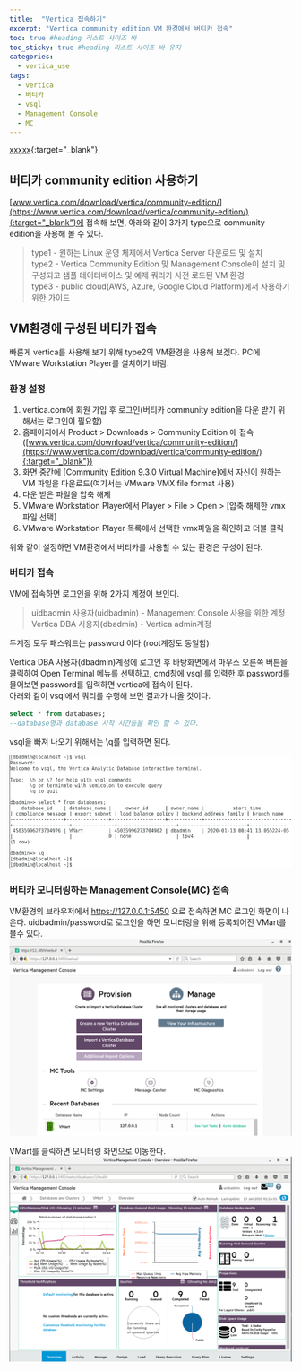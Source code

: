 ```yaml
---
title:  "Vertica 접속하기"
excerpt: "Vertica community edition VM 환경에서 버티카 접속"
toc: true #heading 리스트 사이즈 바
toc_sticky: true #heading 리스트 사이즈 바 유지
categories:
  - vertica_use
tags:
  - vertica
  - 버티카
  - vsql
  - Management Console
  - MC
---
```



[xxxxx](https://xxxxx){:target="_blank"}

## 버티카 community edition 사용하기  
[www.vertica.com/download/vertica/community-edition/](https://www.vertica.com/download/vertica/community-edition/){:target="_blank"}에 접속해 보면, 아래와 같이 3가지 type으로 community edition을 사용해 볼 수 있다.  
> type1 - 원하는 Linux 운영 체제에서 Vertica Server 다운로드 및 설치  
> type2 - Vertica Community Edition 및 Management Console이 설치 및 구성되고 샘플 데이터베이스 및 예제 쿼리가 사전 로드된 VM 환경  
> type3 - public cloud(AWS, Azure, Google Cloud Platform)에서 사용하기 위한 가이드  

## VM환경에 구성된 버티카 접속
빠른게 vertica를 사용해 보기 위해 type2의 VM환경을 사용해 보겠다. PC에 VMware Workstation Player를 설치하기 바람.  

### 환경 설정
1. vertica.com에 회원 가입 후 로그인(버티카 community edition을 다운 받기 위해서는 로그인이 필요함)  
2. 홈페이지에서 Product > Downloads > Community Edition 에 접속 ([www.vertica.com/download/vertica/community-edition/](https://www.vertica.com/download/vertica/community-edition/){:target="_blank"})  
3. 화면 중간에 [Community Edition 9.3.0 Virtual Machine]에서 자신이 원하는 VM 파일을 다운로드(여기서는 VMware VMX file format 사용)  
4. 다운 받은 파일을 압축 해제  
5. VMware Workstation Player에서 Player > File > Open > [압축 해제한 vmx파일 선택]  
6. VMware Workstation Player 목록에서 선택한 vmx파일을 확인하고 더블 클릭  

위와 같이 설정하면 VM환경에서 버티카를 사용할 수 있는 환경은 구성이 된다.  

### 버티카 접속
VM에 접속하면 로그인을 위해 2가지 계정이 보인다.  
> uidbadmin 사용자(uidbadmin) - Management Console 사용을 위한 계정  
> Vertica DBA 사용자(dbadmin) - Vertica admin계정  

두계정 모두 패스워드는 password 이다.(root계정도 동일함)  

Vertica DBA 사용자(dbadmin)계정에 로그인 후 바탕화면에서 마우스 오른쪽 버튼을 클릭하여 Open Terminal 메뉴를 선택하고, cmd창에 vsql 를  입력한 후 password를 물어보면 password를 입력하면 vertica에 접속이 된다.  
아래와 같이 vsql에서 쿼리를 수행해 보면 결과가 나올 것이다.  

```sql
select * from databases;
--database명과 database 시작 시간등을 확인 할 수 있다.
```
  
vsql을 빠져 나오기 위해서는 \q를 입력하면 된다.  

![vertica 접속](../img/vertica_use_1010_01.png)  



### 버티카 모니터링하는 Management Console(MC) 접속
VM환경의 브라우저에서 https://127.0.0.1:5450 으로 접속하면 MC 로그인 화면이 나온다.
uidbadmin/password로 로그인을 하면 모니터링을 위해 등록되어진 VMart를 볼수 있다.
![MC 접속](../img/vertica_use_1010_02.png)  

VMart를 클릭하면 모니터링 화면으로 이동한다.
![MC 접속](../img/vertica_use_1010_03.png)  


